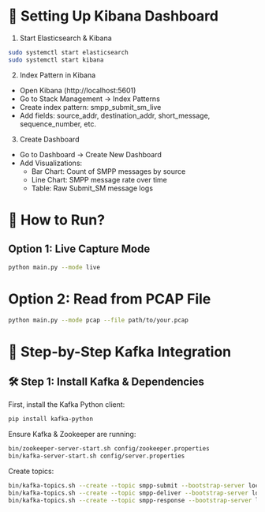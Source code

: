 # 📌 Setting Up Kibana Dashboard

1. Start Elasticsearch & Kibana

```bash
sudo systemctl start elasticsearch
sudo systemctl start kibana
```

2. Index Pattern in Kibana

* Open Kibana (http://localhost:5601)
* Go to Stack Management → Index Patterns
* Create index pattern: smpp_submit_sm_live
* Add fields: source_addr, destination_addr, short_message, sequence_number, etc.

3. Create Dashboard

* Go to Dashboard → Create New Dashboard
* Add Visualizations:
    - Bar Chart: Count of SMPP messages by source
    - Line Chart: SMPP message rate over time
    - Table: Raw Submit_SM message logs



# 🚀 How to Run?

## Option 1: Live Capture Mode

```bash
python main.py --mode live
```

# Option 2: Read from PCAP File

```bash
python main.py --mode pcap --file path/to/your.pcap
```


# 🔷 Step-by-Step Kafka Integration

## 🛠 Step 1: Install Kafka & Dependencies
First, install the Kafka Python client:

```bash
pip install kafka-python
```

Ensure Kafka & Zookeeper are running:

```bash
bin/zookeeper-server-start.sh config/zookeeper.properties
bin/kafka-server-start.sh config/server.properties
```

Create topics:

```bash
bin/kafka-topics.sh --create --topic smpp-submit --bootstrap-server localhost:9092 --partitions 3 --replication-factor 1
bin/kafka-topics.sh --create --topic smpp-deliver --bootstrap-server localhost:9092 --partitions 3 --replication-factor 1
bin/kafka-topics.sh --create --topic smpp-response --bootstrap-server localhost:9092 --partitions 3 --replication-factor 1
```


